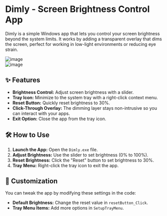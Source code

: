 # Dimly - Screen Brightness Control App

Dimly is a simple Windows app that lets you control your screen brightness beyond the system limits. It works by adding a transparent overlay that dims the screen, perfect for working in low-light environments or reducing eye strain.

![image](https://github.com/user-attachments/assets/1974b981-9694-459e-a509-cc88d3850529)  
![image](https://github.com/user-attachments/assets/f79b1500-8329-41d8-9835-d0638a87d140)

## ✨ Features

- **Brightness Control:** Adjust screen brightness with a slider.
- **Tray Icon:** Minimize to the system tray with a right-click context menu.
- **Reset Button:** Quickly reset brightness to 30%.
- **Click-Through Overlay:** The dimming layer stays non-intrusive so you can interact with your apps.
- **Exit Option:** Close the app from the tray icon.

## 🛠️ How to Use

1. **Launch the App:** Open the `Dimly.exe` file.
2. **Adjust Brightness:** Use the slider to set brightness (0% to 100%).
3. **Reset Brightness:** Click the "Reset" button to set brightness to 30%.
4. **Tray Menu:** Right-click the tray icon to exit the app.

## 🔧 Customization

You can tweak the app by modifying these settings in the code:

- **Default Brightness:** Change the reset value in `resetButton_Click`.
- **Tray Menu Items:** Add more options in `SetupTrayMenu`.

